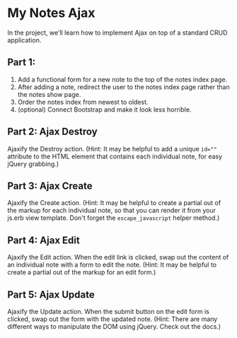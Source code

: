 # My Notes Ajax

In the project, we'll learn how to implement Ajax on top of a standard CRUD application.

## Part 1:

 1. Add a functional form for a new note to the top of the notes index page.
 2. After adding a note, redirect the user to the notes index page rather than the notes show page.
 3. Order the notes index from newest to oldest.
 4. (optional) Connect Bootstrap and make it look less horrible.

## Part 2: Ajax Destroy

Ajaxify the Destroy action. (Hint: It may be helpful to add a unique `id=""` attribute to the HTML element that contains each individual note, for easy jQuery grabbing.)

## Part 3: Ajax Create

Ajaxify the Create action. (Hint: It may be helpful to create a partial out of the markup for each individual note, so that you can render it from your js.erb view template. Don't forget the `escape_javascript` helper method.)

## Part 4: Ajax Edit

Ajaxify the Edit action. When the edit link is clicked, swap out the content of an individual note with a form to edit the note. (Hint: It may be helpful to create a partial out of the markup for an edit form.)

## Part 5: Ajax Update

Ajaxify the Update action. When the submit button on the edit form is clicked, swap out the form with the updated note. (Hint: There are many different ways to manipulate the DOM using jQuery. Check out the docs.)


